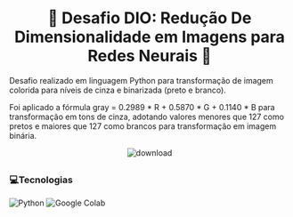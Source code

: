<h1 align="center">🧠 Desafio DIO: Redução De Dimensionalidade em Imagens para Redes Neurais 🧠</h1>

<p>Desafio realizado em linguagem Python para transformação de imagem colorida para níveis de cinza e binarizada (preto e branco).</p>
<p>Foi aplicado a fórmula gray = 0.2989 * R + 0.5870 * G + 0.1140 * B para transformação em tons de cinza, adotando valores menores que 127 como pretos e maiores que 127 como brancos para transformação em imagem binária.</p>

<div align="center">
  
![download](https://github.com/user-attachments/assets/1c51b183-2499-43cf-bff8-8399d7bf361b)
</div>

##
<h3>💻Tecnologias</h2>

![Python](https://img.shields.io/badge/python-3670A0?style=for-the-badge&logo=python&logoColor=ffdd54)
![Google Colab](https://img.shields.io/badge/Google%20Colab-%23F9A825.svg?style=for-the-badge&logo=googlecolab&logoColor=white) 


